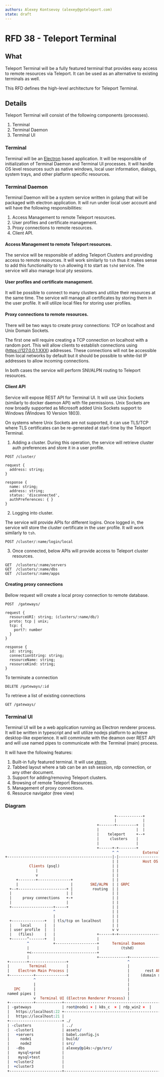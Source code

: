 ```yaml
---
authors: Alexey Kontsevoy (alexey@goteleport.com)
state: draft
---
```


# RFD 38 - Teleport Terminal

## What
Teleport Terminal will be a fully featured terminal that provides easy access to remote resources via Teleport.
It can  be used as an alternative to existing terminals as well.

This RFD defines the high-level architecture for Teleport Terminal.

## Details
Teleport Terminal will consist of the following components (processes).
1. Terminal
2. Terminal Daemon
3. Terminal UI

### Terminal
Terminal will be an [Electron](https://www.electronjs.org/) based application. It will be responsible of initialization of Terminal Daemon and Terminal UI processes.
It will handle OS level resources such as native windows, local user information, dialogs, system trays, and other platform specific resources.

### Terminal Daemon
Terminal Daemon will be a system service written in golang that will be packaged with electron application. It will run under local user account and will have the following responsibilities:
1. Access Management to remote Teleport resources.
1. User profiles and certificate management.
2. Proxy connections to remote resources.
3. Client API.

#### Access Management to remote Teleport resources.
The service will be responsible of adding Teleport Clusters and providing access to remote resources.
It will work similarly to `tsh` thus it makes sense to add this functionality to `tsh` allowing it to start as `tshd` service.
The service will also manage local pty sessions.

#### User profiles and certificate management.
It will be possible to connect to many clusters and utilize their resources at the same time. The service will
manage all certificates by storing them in the user profile. It will utilize local files for storing user profiles.

#### Proxy connections to remote resources.
There will be two ways to create proxy connections: TCP on localhost and Unix Domain Sockets.

The first one will require creating a TCP connection on localhost with a random port. This will allow clients to establish connections using (https://127.0.0.1:XXX) addresses.
These connections will not be accessible from local networks by default but it should be possible to white-list IP addresses to allow incoming connections.

In both cases the service will perform SNI/ALPN routing to Teleport resources.

#### Client API
Service will expose REST API for Terminal UI. It will use Unix Sockets (similarly to docker daemon API) with file permissions. Unix Sockets are now broadly supported as Microsoft added Unix Sockets support to Windows (Windows 10 Version 1803).

On systems where Unix Sockets are not supported, it can use TLS/TCP where TLS certificates can be re-generated at start-time by the Teleport Terminal.


1. Adding a cluster. During this operation, the service will retrieve cluster auth preferences and store it in a user profile.

```
POST /cluster/

request {
  address: string;
}

response {
  name: string;
  address: string;
  status: 'disconnected',
  authPreferences: { }
}
```

2. Logging into cluster.

The service will provide APIs for different logins. Once logged in, the service will store the cluster certificate in the user profile. It will work similarly to `tsh`.

```
POST /cluster/:name/login/local
```

3. Once connected, below APIs will provide access to Teleport cluster resources.

```
GET  /clusters/:name/servers
GET  /clusters/:name/dbs
GET  /clusters/:name/apps
```

#### Creating proxy connections

Bellow request will create a local proxy connection to remote database.

```
POST  /gateways/

request {
  resourceURI: string; (clusters/:name/db/)
  proto: tcp | unix;
  tcp: {
    port?: number
  }
}

response {
  id: string;
  connectionString: string;
  resourceName: string;
  resourceKind: string;
}

```

To terminate a connection

```
DELETE /gateways/:id
```

To retrieve a list of existing connections

```
GET /gateways/
```

### Terminal UI
Terminal UI will be a web application running as Electron renderer process. It will be written in typescript and will utilize
nodejs platform to achieve desktop-like experience.
It will comminute with the deamon over REST API and will use named pipes to communicate with the Terminal (main) process.

It will have the following features:
1. Built-in fully featured terminal. It will use [xterm](https://xtermjs.org/).
2. Tabbed layout where a tab can be an ssh session, rdp connection, or any other document.
3. Support for adding/removing Teleport clusters.
4. Browsing of remote Teleport Resources.
5. Management of proxy connections.
6. Resource navigator (tree view)


### Diagram
```pro
                                                  +------------+
                                                  |            |
                                          +-------+---------+  |
                                          |                 |  |
                                          |    teleport     +--+
                                          |     clusters    |
                                          |                 |
                                          +------+-+--------+
                                                 ^ ^           External Network
+------------------------------------------------|-|---------------------+
                                                 | |           Host OS
           Clients (psql)                        | |
              |                                  | |
              v                                  | |
     +--------+---------------+                  | |
     |                        |        SNI/ALPN  | | GRPC
  +--+----------------------+ |         routing  | |
  |                         | |                  | |
  |     proxy connections   +-+                  | |
  |                         |                    | |
  +-------------------+-----+                    | |
                      ^                          | |
                      |                          | |
  +---------------+   | tls/tcp on localhost     | |
  |    local      |   |                          | |
  | user profile  |   |                          v v
  |   (files)     |   |                   +------+-+-------------------+
  +-------^-------+   |                   |                            |
          ^           +-------------------+      Terminal Daemon       |
          |                               |          (tshd)            |
          +<------------------------------+                            |
          |                               +-------------+--------------+
 +--------+-----------------+                           ^
 |         Terminal         |                           |
 |    Electron Main Process |                           |       rest API
 +-----------+--------------+                           |     (domain socket)
             ^                                          |
             |                                          |
    IPC      |                                          |
 named pipes |                                          |
             v  Terminal UI (Electron Renderer Process) |
 +-----------+------------+---------------------------------------------+
 | -gateways              | root@node1 × | k8s_c  × | rdp_win2 ×  |     |
 |   https://localhost:22 +---------------------------------------------+
 |   https://localhost:21 |                                             |
 +------------------------+ ./                                          |
 | -clusters              | ../                                         |
 |  -cluster1             | assets/                                     |
 |   +servers             | babel.config.js                             |
 |     node1              | build/                                      |
 |     node2              | src/                                        |
 |   -dbs                 | alexey@p14s:~/go/src/                       |
 |    mysql+prod          |                                             |
 |    mysql+test          |                                             |
 |  +cluster2             |                                             |
 |  +cluster3             |                                             |
 +------------------------+---------------------------------------------+
```